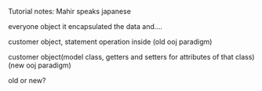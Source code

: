 Tutorial notes:
Mahir speaks japanese

everyone object it encapsulated the data and....

customer object, statement operation inside (old ooj paradigm)

customer object(model class, getters and setters for attributes of that class)(new ooj paradigm)

old or new?

